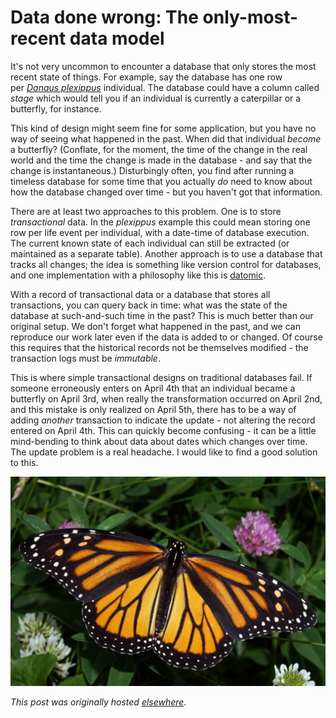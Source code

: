 # Data done wrong: The only-most-recent data model


It's not very uncommon to encounter a database that only stores the most recent state of things. For example, say the database has one row per <a href="http://en.wikipedia.org/wiki/Monarch_butterfly"><em>Danaus plexippus</em></a> individual. The database could have a column called <em>stage</em> which would tell you if an individual is currently a caterpillar or a butterfly, for instance.

This kind of design might seem fine for some application, but you have no way of seeing what happened in the past. When did that individual <em>become</em> a butterfly? (Conflate, for the moment, the time of the change in the real world and the time the change is made in the database - and say that the change is instantaneous.) Disturbingly often, you find after running a timeless database for some time that you actually <em>do</em> need to know about how the database changed over time - but you haven't got that information.

There are at least two approaches to this problem. One is to store <em>transactional</em> data. In the <em>plexippus</em> example this could mean storing one row per life event per individual, with a date-time of database execution. The current known state of each individual can still be extracted (or maintained as a separate table). Another approach is to use a database that tracks all changes; the idea is something like version control for databases, and one implementation with a philosophy like this is <a href="http://www.datomic.com/">datomic</a>.

With a record of transactional data or a database that stores all transactions, you can query back in time: what was the state of the database at such-and-such time in the past? This is much better than our original setup. We don't forget what happened in the past, and we can reproduce our work later even if the data is added to or changed. Of course this requires that the historical records not be themselves modified - the transaction logs must be <em>immutable</em>.

This is where simple transactional designs on traditional databases fail. If someone erroneously enters on April 4th that an individual became a butterfly on April 3rd, when really the transformation occurred on April 2nd, and this mistake is only realized on April 5th, there has to be a way of adding <em>another</em> transaction to indicate the update - not altering the record entered on April 4th. This can quickly become confusing - it can be a little mind-bending to think about data about dates which changes over time. The update problem is a real headache. I would like to find a good solution to this.

<a href="monarch_in_may.jpg"><img class="aligncenter size-large wp-image-878" src="monarch_in_may.jpg" alt="Monarch_In_May"></a>



*This post was originally hosted [elsewhere](https://planspacedotorg.wordpress.com/2014/04/05/data-done-wrong-the-only-most-recent-data-model/).*
